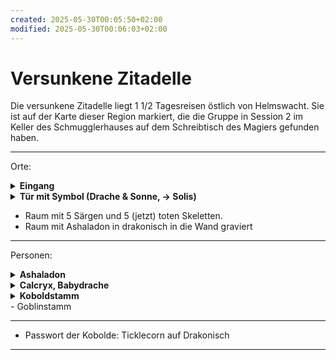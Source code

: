 ```yaml
---
created: 2025-05-30T00:05:50+02:00
modified: 2025-05-30T00:06:03+02:00
---
```


# Versunkene Zitadelle

Die versunkene Zitadelle liegt 1 1/2 Tagesreisen östlich von Helmswacht. Sie ist auf der Karte dieser Region markiert, die die Gruppe in Session 2 im Keller des Schmugglerhauses auf dem Schreibtisch des Magiers gefunden haben.

* * *

Orte:

<details>
	<summary><strong>Eingang</strong></summary>
	<p>Gepflasterte Lichtung im Wald, von stehende und gestützte Säulen umgeben, Schlucht (30ft breit, viele Kilometer lang), Eingang am Boden der Schlucht.</p>
</details>

<details>
	<summary><strong>Tür mit Symbol (Drache & Sonne, -> Solis)</strong></summary>
	<p>verschlossen. Kobolde haben den Schlüssel.</p>
</details>

- Raum mit 5 Särgen und 5 (jetzt) toten Skeletten.
- Raum mit Ashaladon in drakonisch in die Wand graviert

* * *

Personen:

<details>
	<summary><strong>Ashaladon</strong></summary>
	<p>in drakonisch in die Wand gravierter Name</p>
</details>

<details>
	<summary><strong>Calcryx, Babydrache</strong></summary>
	<p>zuvor von Kobolden besessen, jetzt von Goblins entführt.</p>
</details>

<details>
	<summary><strong>Koboldstamm</strong></summary>
	<p>	- Yusdrayl, Anführer
	- Meepo, schluchzender Kobold</p>
</details>
- Goblinstamm

* * *

- Passwort der Kobolde: Ticklecorn auf Drakonisch

* * *
